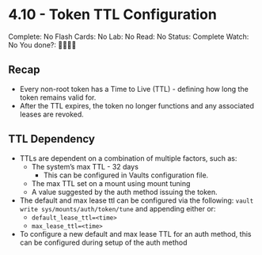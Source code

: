 # 4.10 - Token TTL Configuration

Complete: No
Flash Cards: No
Lab: No
Read: No
Status: Complete
Watch: No
You done?: 🌚🌚🌚🌚

## Recap

- Every non-root token has a Time to Live (TTL) - defining how long the token remains valid for.
- After the TTL expires, the token no longer functions and any associated leases are revoked.

## TTL Dependency

- TTLs are dependent on a combination of multiple factors, such as:
    - The system’s max TTL - 32 days
        - This can be configured in Vaults configuration file.
    - The max TTL set on a mount using mount tuning
    - A value suggested by the auth method issuing the token.
- The default and max lease ttl can be configured via the following: `vault write sys/mounts/auth/token/tune` and appending either or:
    - `default_lease_ttl=<time>`
    - `max_lease_ttl=<time>`
- To configure a new default and max lease TTL for an auth method, this can be configured during setup of the auth method